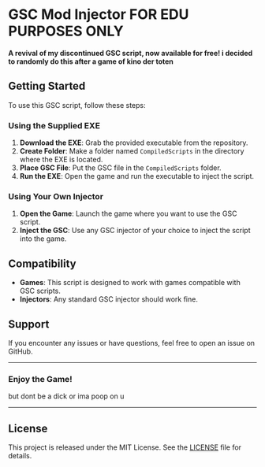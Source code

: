 # GSC Mod Injector FOR EDU PURPOSES ONLY

**A revival of my discontinued GSC script, now available for free! i decided to randomly do this after a game of kino der toten**

## Getting Started

To use this GSC script, follow these steps:

### Using the Supplied EXE

1. **Download the EXE**: Grab the provided executable from the repository.
2. **Create Folder**: Make a folder named `CompiledScripts` in the directory where the EXE is located.
3. **Place GSC File**: Put the GSC file in the `CompiledScripts` folder.
4. **Run the EXE**: Open the game and run the executable to inject the script.

### Using Your Own Injector

1. **Open the Game**: Launch the game where you want to use the GSC script.
2. **Inject the GSC**: Use any GSC injector of your choice to inject the script into the game.

## Compatibility

- **Games**: This script is designed to work with games compatible with GSC scripts.
- **Injectors**: Any standard GSC injector should work fine.

## Support

If you encounter any issues or have questions, feel free to open an issue on GitHub.

---

### Enjoy the Game!

but dont be a dick or ima poop on u

---

## License

This project is released under the MIT License. See the [LICENSE](LICENSE) file for details.


